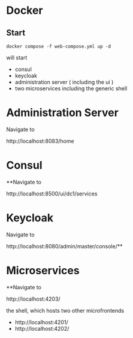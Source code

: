 # Docker

## Start

`docker compose -f web-compose.yml up -d`

will start
- consul
- keycloak
- administration server ( including the ui )
- two microservices including the generic shell

# Administration Server

Navigate to

http://localhost:8083/home

# Consul

**Navigate to

http://localhost:8500/ui/dc1/services

# Keycloak

Navigate to

http://localhost:8080/admin/master/console/**




# Microservices

**Navigate to

http://localhost:4203/

the shell, which hosts two other microfrontends

* http://localhost:4201/
* http://localhost:4202/